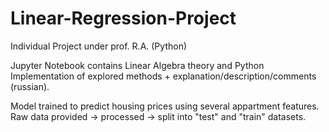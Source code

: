 # Linear-Regression-Project
Individual Project under prof. R.A. (Python)

Jupyter Notebook contains Linear Algebra theory and Python Implementation of explored methods + explanation/description/comments (russian).

Model trained to predict housing prices using several appartment features. Raw data provided -> processed -> split into "test" and "train" datasets.
